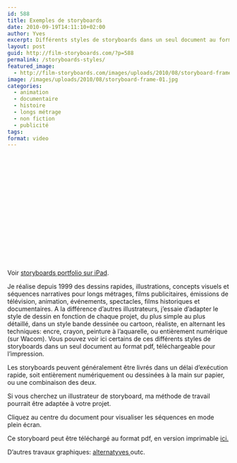 ```yaml
---
id: 588
title: Exemples de storyboards
date: 2010-09-19T14:11:10+02:00
author: Yves
excerpt: Différents styles de storyboards dans un seul document au format pdf.
layout: post
guid: http://film-storyboards.com/?p=588
permalink: /storyboards-styles/
featured_image:
  - http://film-storyboards.com/images/uploads/2010/08/storyboard-frame-01.jpg
image: /images/uploads/2010/08/storyboard-frame-01.jpg
categories:
  - animation
  - documentaire
  - histoire
  - longs métrage
  - non fiction
  - publicité
tags:
format: video
---
```

<div class="issuuembed" style="width: 696px; height: 246px;" data-configid="1029923/36438610">
</div>



Voir [storyboards portfolio sur iPad](http://issuu.com/alternatyves/docs/film-storyboards?mode=window).

Je réalise depuis 1999 des dessins rapides, illustrations, concepts visuels et séquences narratives pour longs métrages, films publicitaires, émissions de télévision, animation, événements, spectacles, films historiques et documentaires. A la différence d&rsquo;autres illustrateurs, j&rsquo;essaie d&rsquo;adapter le style de dessin en fonction de chaque projet, du plus simple au plus détaillé, dans un style bande dessinée ou cartoon, réaliste, en alternant les techniques: encre, crayon, peinture à l&rsquo;aquarelle, ou entièrement numérique (sur Wacom). Vous pouvez voir ici certains de ces différents styles de storyboards dans un seul document au format pdf, téléchargeable pour l’impression.

Les storyboards peuvent généralement être livrés dans un délai d&rsquo;exécution rapide, soit entièrement numériquement ou dessinées à la main sur papier, ou une combinaison des deux.

Si vous cherchez un illustrateur de storyboard, ma méthode de travail pourrait être adaptée à votre projet.

Cliquez au centre du document pour visualiser les séquences en mode plein écran.

Ce storyboard peut être téléchargé au format pdf, en version imprimable [ici.](http://issuu.com/alternatyves/docs/film-storyboards)

D&rsquo;autres travaux graphiques: <a href="http://alternatyves.com" target="_blank" rel="noopener">alternatyves </a>outc.